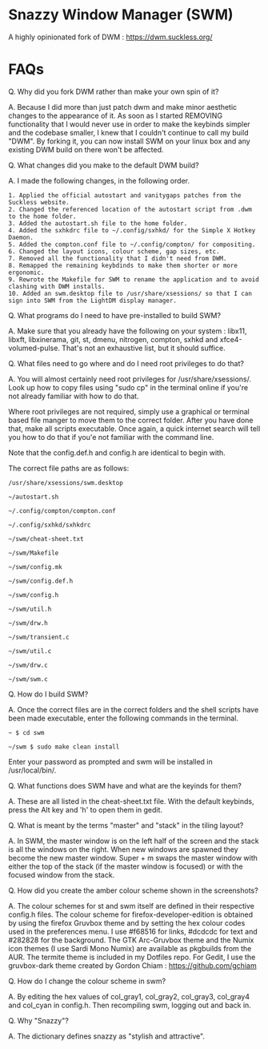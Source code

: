 # Snazzy Window Manager (SWM)

A highly opinionated fork of DWM : https://dwm.suckless.org/

# FAQs

Q. Why did you fork DWM rather than make your own spin of it?

A. Because I did more than just patch dwm and make minor aesthetic changes to the appearance of it. As soon as I started REMOVING functionality that I would never use in order to make the keybinds simpler and the codebase smaller, I knew that I couldn't continue to call my build "DWM". By forking it, you can now install SWM on your linux box and any existing DWM build on there won't be affected.

Q. What changes did you make to the default DWM build?

A. I made the following changes, in the following order.

	1. Applied the official autostart and vanitygaps patches from the Suckless website.
	2. Changed the referenced location of the autostart script from .dwm to the home folder.
	3. Added the autostart.sh file to the home folder.
	4. Added the sxhkdrc file to ~/.config/sxhkd/ for the Simple X Hotkey Daemon.
	5. Added the compton.conf file to ~/.config/compton/ for compositing.
	6. Changed the layout icons, colour scheme, gap sizes, etc.
	7. Removed all the functionality that I didn't need from DWM.
	8. Remapped the remaining keybdinds to make them shorter or more ergonomic.
	9. Rewrote the Makefile for SWM to rename the application and to avoid clashing with DWM installs.
	10. Added an swm.desktop file to /usr/share/xsessions/ so that I can sign into SWM from the LightDM display manager.

Q. What programs do I need to have pre-installed to build SWM?

A. Make sure that you already have the following on your system : libx11, libxft, libxinerama, git, st, dmenu, nitrogen, compton, sxhkd and xfce4-volumed-pulse. That's not an exhaustive list, but it should suffice.

Q. What files need to go where and do I need root privileges to do that?

A. You will almost certainly need root privileges for /usr/share/xsessions/. Look up how to copy files using "sudo cp" in the terminal online if you're not already familiar with how to do that.

Where root privileges are not required, simply use a graphical or terminal based file manger to move them to the correct folder. After you have done that, make all scripts executable. Once again, a quick internet search will tell you how to do that if you'e not familiar with the command line.

Note that the config.def.h and config.h are identical to begin with.

The correct file paths are as follows:

	/usr/share/xsessions/swm.desktop

	~/autostart.sh

	~/.config/compton/compton.conf

	~/.config/sxhkd/sxhkdrc

	~/swm/cheat-sheet.txt

	~/swm/Makefile

	~/swm/config.mk

	~/swm/config.def.h

	~/swm/config.h

	~/swm/util.h

	~/swm/drw.h

	~/swm/transient.c

	~/swm/util.c

	~/swm/drw.c

	~/swm/swm.c

Q. How do I build SWM?

A. Once the correct files are in the correct folders and the shell scripts have been made executable, enter the following commands in the terminal.

	~ $ cd swm

	~/swm $ sudo make clean install

Enter your password as prompted and swm will be installed in /usr/local/bin/.

Q. What functions does SWM have and what are the keyinds for them?

A. These are all listed in the cheat-sheet.txt file. With the default keybinds, press the Alt key and 'h' to open them in gedit.

Q. What is meant by the terms "master" and "stack" in the tiling layout?

A. In SWM, the master window is on the left half of the screen and the stack is all the windows on the right. When new windows are spawned they become the new master window. Super + m swaps the master window with either the top of the stack (if the master window is focused) or with the focused window from the stack.

Q. How did you create the amber colour scheme shown in the screenshots?

A. The colour schemes for st and swm itself are defined in their respective config.h files. The colour scheme for firefox-developer-edition is obtained by using the firefox Gruvbox theme and by setting the hex colour codes used in the preferences menu. I use #f68516 for links, #dcdcdc for text and #282828 for the background. The GTK Arc-Gruvbox theme and the Numix icon themes (I use Sardi Mono Numix) are available as pkgbuilds from the AUR. The termite theme is included in my Dotfiles repo. For Gedit, I use the gruvbox-dark theme created by Gordon Chiam : https://github.com/gchiam

Q. How do I change the colour scheme in swm?

A. By editing the hex values of col_gray1, col_gray2, col_gray3, col_gray4 and col_cyan in config.h. Then recompiling swm, logging out and back in.

Q. Why "Snazzy"?

A. The dictionary defines snazzy as "stylish and attractive".
